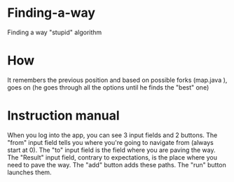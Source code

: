# Finding-a-way
Finding a way "stupid" algorithm
# How
It remembers the previous position and based on possible forks (map.java ), goes on (he goes through all the options until he finds the "best" one)
# Instruction manual
When you log into the app, you can see 3 input fields and 2 buttons. The "from" input field tells you where you're going to navigate from (always start at 0). The "to" input field is the field where you are paving the way. The "Result" input field, contrary to expectations, is the place where you need to pave the way. The "add" button adds these paths. The "run" button launches them.
